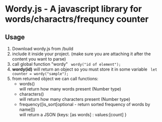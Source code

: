 <h1> Wordy.js - A javascript library for words/charactrs/frequncy counter</h1>

<h2>Usage</h2>

<ol>
<li> Download wordy.js from /build</li>
<li> include it inside your project. (make sure you are attaching it after the content you want to parse)</li>

<li> call global function "wordy" 
   <code> wordy("id of element");  </code>
</li>
<li><b> wordy(id)</b> will return an object so you must store it in some variable 
<code> let counter = wordy("sample"); </code>
</li>

<li> from returned object we can call functions:
     <ul>
      <li> words() <br/> will return how many words present (Number type)</li> 
      <li> characters() <br/> will return how many characters present (Number type) </li>
      <li>frequency([is_sort[optional - return sorted frequency of words by name]]) <br/> will return a JSON {keys: [as words] :  values:[count] }</li>
  
   </ul>
  
 </li>

 </ol>
